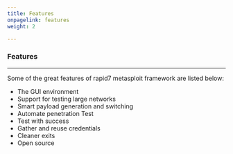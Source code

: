 ```yaml
---
title: Features
onpagelink: features
weight: 2

---
```


### **Features**
--------

Some of the great features of rapid7 metasploit framework are listed below:

*   The GUI environment
*   Support for testing large networks
*   Smart payload generation and switching
*   Automate penetration Test
*   Test with success
*   Gather and reuse credentials
*   Cleaner exits
*   Open source
 

